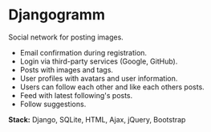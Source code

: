 # Djangogramm 

Social network for posting images.

- Email confirmation during registration.
- Login via third-party services (Google, GitHub).
- Posts with images and tags.
- User profiles with avatars and user information.
- Users can follow each other and like each others posts.
- Feed with latest following's posts.
- Follow suggestions.

<b>Stack:</b> Django, SQLite, HTML, Ajax, jQuery, Bootstrap


